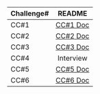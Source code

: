 | Challenge#   |      README |
|----------|:-------------:
| CC#1 | [CC#1 Doc](./CC1/README.md) |
| CC#2 | [CC#2 Doc](./CC2/README.md) |
| CC#3 | [CC#3 Doc](./CC3/README.md) |
| CC#4 | Interview |
| CC#5 | [CC#5 Doc](./CC5/README.md) |
| CC#6 | [CC#6 Doc](./CC6/README.md) |



